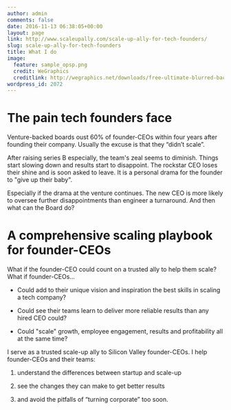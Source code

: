 ```yaml
---
author: admin
comments: false
date: 2016-11-13 06:38:05+00:00
layout: page
link: http://www.scaleupally.com/scale-up-ally-for-tech-founders/
slug: scale-up-ally-for-tech-founders
title: What I do
image:
  feature: sample_opsp.png
  credit: WeGraphics
  creditlink: http://wegraphics.net/downloads/free-ultimate-blurred-background-pack/
wordpress_id: 2072
---
```


# The pain tech founders face


Venture-backed boards oust 60% of founder-CEOs within four years after founding their company. Usually the excuse is that they “didn’t scale”.

After raising series B especially, the team's zeal seems to diminish. Things start slowing down and results start to disappoint. The rockstar CEO loses their shine and is soon asked to leave. It is a personal drama for the founder to "give up their baby".

Especially if the drama at the venture continues. The new CEO is more likely to oversee further disappointments than engineer a turnaround. And then what can the Board do?


# A comprehensive scaling playbook for founder-CEOs


What if the founder-CEO could count on a trusted ally to help them scale? What if founder-CEOs...




  * Could add to their unique vision and inspiration the best skills in scaling a tech company?


  * Could see their teams learn to deliver more reliable results than any hired CEO could?


  * Could "scale" growth, employee engagement, results and profitability all at the same time?


I serve as a trusted scale-up ally to Silicon Valley founder-CEOs. I help founder-CEOs and their teams:


  1. understand the differences between startup and scale-up


  2. see the changes they can make to get better results


  3. and avoid the pitfalls of “turning corporate” too soon.
